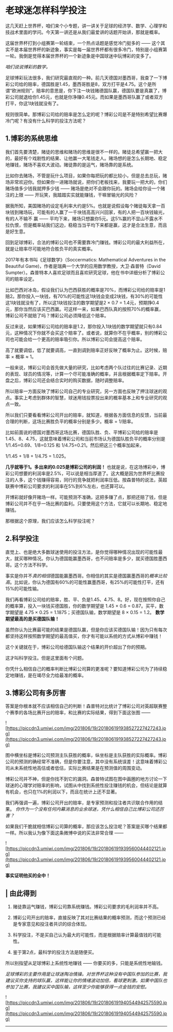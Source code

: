 # 老球迷怎样科学投注

这几天赶上世界杯，咱们来个小专题，讲一讲关于足球的经济学、数学、心理学和技战术里面的学问。今天第一讲还是从我们最爱讲的话题开始讲，那就是概率。

这届世界杯打到小组赛第一轮结束，一个热点话题是感觉冷门挺多的 —— 这个其实不是本届世界杯的新迹象，事实是每一届世界杯都有很多冷门，特别是小组赛第一轮。我倒是觉得本届世界杯的一个新迹象是中国球迷中玩博彩的变多了。

 *咱们说说博彩的数学。*

足球博彩玩法很多，我们研究最直观的一种。前几天德国对墨西哥，我查了一下博彩公司给的赔率，德国胜是1.45，墨西哥胜是8，双方打平是4.75。这个是所谓“欧洲规则”，赔率的意思是，你下注一块钱赌德国队赢，德国队要是真赢了，博彩公司就退给你1.45元，也就是你净赚0.45元。而如果是墨西哥队赢了或者双方打平，你这1块钱就没有了。

规则很简单。那博彩公司给的赔率是怎么定的呢？博彩公司是不是特别希望比赛爆冷门呢？有没有什么科学的投注方法呢？

## 1.博彩的系统思维

我们首先要清楚，赌徒的思维和赌场的思维是很不一样的。赌徒总希望赢一把大的，最好有个戏剧性的结果、让他赢一大笔钱走人。赌场想的是怎么长期地、稳定地赚钱，赌场不喜欢大波动。赌徒靠的是运气，赌场靠的是系统。

比如你去赌场，不管是玩什么项目，如果你每把玩的都比较小，但是总去总玩，赌场非常欢迎你。但如果你一进赌场就说，把你们老板找来，我要玩一把大的，你们赌场值多少钱我就押多少钱 —— 赌场是绝对不会跟你玩的。赌场会给你设一个赌注的上限 —— 开玩笑，我踏踏实实就能赚钱，干嘛冒输光的风险？

据我所知，美国赌场的设定毛利率大约是5%。也就是说假设每个赌徒每天拿一百块钱到赌场玩，可能有的人赢了一千块钱高高兴兴回家，有的人把一百块钱输光，有的人不输不 赢 —— 平均下来，赌场只想赢你5元。这5%赢的不显山不露水不拉仇恨，但是概率站我们这边，稳稳当当平均下来都是赢，这才是合法生意，而且是好生意。

回到足球博彩，合法的博彩公司也不需要靠冷门赚钱。博彩公司的最大利益所在，就是让赔率尽可能地符合胜负平的真实概率。

2017年有本书叫《足球数学》（Soccermatics: Mathematical Adventures in the Beautiful Game)，作者是瑞典一个大学的应用数学教授，大卫·森普特（David Sumpter）。森普特本人喜欢足球而且喜欢研究足球，他在书中详细分析了博彩公司的赔率设定。

比如巴西对冰岛，假设我们认为巴西获胜的概率是70%，而博彩公司给的赔率是1赔2。那你投入一块钱，有70%的可能性这1块钱会变成2块钱，有30%的可能性这1块钱就没有了，所以这1块钱投注的数学期望是2 × 0.7 = 1.4元，预期挣0.4元，那你当然应该买巴西赢。可这样一来，如果巴西队真的按照70%的概率赢，博彩公司不就赔了吗？博彩公司必须降低这个赔率。

反过来说，如果博彩公司给的赔率是1.2，那你投入1块钱的数学期望就只有0.84元，这种情况下你就不会买这个赔率了。或者说，就算你不在乎概率，别的博彩公司也可能会给一个更高的赔率吸引你。所以博彩公司会提高这个赔率。

高了就要调低，低了就要调高，一直到调到赔率正好反映了概率为止。这时候，赔率 × 概率 ≈ 1。

一般来说，博彩公司会首先做大量的研究，比如考虑两个队过往的比赛记录、近期的表现、球员的情况等，计算一个尽可能准确的概率，并且根据概率定下赔率。开盘之后，博彩公司还会结合实时的购买数据，随时调整赔率。

所以赔率一方面反映了博彩公司自己的专业研究，另一方面也反映了押注球迷的观点。事实上考虑到群体的智慧，球迷用钱投票投出来的概率基本上和专业研究的观点一致。

所以我们只要看看博彩公司开出的赔率，就知道，根据各方面信息的反馈，当前最合理的判断，这场比赛胜负平的概率分别是多少。概率 = 1/赔率。

比如前面说的德国对墨西哥这场比赛，德国队胜、负、平博彩公司给的赔率是1.45、8、4.75，这就意味着博彩公司和当前市场认为德国队胜负平的概率分别是 1/1.45=0.69、1/8=0.125 和 1/4.75=0.21。然后把这三个概率加起来，

1/1.45 + 1/8 + 1/4.75 = 1.025。

 **几乎就等于1。多出来的0.025是博彩公司的利润！** 也就是说，在这场博彩中，博彩公司想要的利润率是2.5%，可以说是相当厚道了。这大概是因为世界杯比赛投注的人多，这个钱赚得容易，同行的竞争就把利润率压低。按森普特的说法，英超联赛中博彩公司要求的利润率在5%到6%左右，也还算可以。

开博彩就好像开赌场一样。可能预测不准确，这把多赚了点，那把还赔了钱，但是博彩公司并不在乎一场比赛的盈利。只要使用这个方法，它就可以长期地、稳定地赚钱。

那根据这个原理，我们应该怎么科学投注呢？

## 2.科学投注

直觉上、也是绝大多数球迷使用的投注方法，是你觉得哪种情况出现的可能性最大，就买哪种情况。你认为德国能赢墨西哥，也不问赔率是多少，就买德国胜墨西哥。这个方法不科学。

事实是你并不*真的相信*德国能赢墨西哥。你相信的其实是德国赢墨西哥的*概率比较高*。比如说，你认为德国有60%的可能性赢墨西哥，有25%的可能性打平，还有15%的可能性输。

我们再看博彩公司给的赔率，胜、平、负是1.45、4.75、8。好，现在按照你自己的概率算，投入一块钱买德国胜，你的数学期望是 1.45 × 0.6 = 0.87。买平，数学期望是 4.75 × 0.25 = 1.1875；买德国队输，数学期望是 8 × 0.15 = 1.2。 **数学期望最高的是买德国队输！**

虽然你认为比赛最可能的结果是德国队赢，但是你应该买德国队输！因为只有每次都坚持这样按照数学期望的最高值买，你才有可能以系统的方式从博彩中赚钱！

这个关键就在于，博彩公司给德国队输这个结果的开价超出了你的预期。

这才叫科学投注。但是这里面有个问题。

你凭什么相信自己的概率判断比博彩公司算的更准呢？要知道博彩公司为了持续稳定地赚钱，是在竭尽全力给最准的概率。

## 3.博彩公司有多厉害

答案是你根本就不应该相信自己的判断！森普特对比统计了博彩公司对英超联赛整个赛季的各场比赛开出的赔率，和比赛的实际结果，得到下面这张图 —— 

![https://piccdn3.umiwi.com/img/201806/19/201806191938527227427243.jpg](https://piccdn3.umiwi.com/img/201806/19/201806191938527227427243.jpg)

图中横坐标是博彩公司预测主队获胜的概率，纵坐标是主队获胜的实际概率。博彩公司的预测的确经常不准确，但是你要注意，其中没有系统误差！这意味着博彩公司从未系统性地高估或者低估，实际比赛结果是在预测值的周围变动。

博彩公司并不神，但是你找不到它的漏洞。森普特试图在图中画圈的地方讨论一下球迷的心理学对赔率的影响，试图从中找到系统性投注赚钱的机会，但结论是就算有机会，也只在1%的利润以下，而且在统计上还不显著。

我们再强调一遍，博彩公司开出的赔率，是专家预测和投注者共识联合作用的结果。 *你作为一个没有任何内幕消息的业余球迷，凭什么相信自己比博彩公司还厉害？*

如果我们干脆就相信博彩公司算的概率，那应该怎么投注呢？答案是买哪个结果都一样。所以我认为像下面这条微博中说的买法非常合理 —— 

![https://piccdn3.umiwi.com/img/201806/19/201806191939560044402121.jpg](https://piccdn3.umiwi.com/img/201806/19/201806191939560044402121.jpg)

 **事实证明他买的全中！**

## | 由此得到

1. 赌徒靠运气赚钱，博彩公司靠系统赚钱。博彩公司要求的毛利润率并不高。

2. 博彩公司开出的赔率，直接反映了其对比赛结果的概率预测，而这个预测已经是专家意见和投注者共识的综合体现。

3. 科学投注，不是买自己认为最大的可能性，而是根据赔率计算最值钱的可能性。

4. 鉴于第2点，最科学的投注方法是随便买。

所以别指望从足球博彩上系统性地赚钱 —— 你要买的多，只能是系统性地输钱。

 *足球博彩的主要作用是让球迷陶冶情操。对世界杯这种没有中国队参加的比赛，我建议买你支持的球队赢，这样能让你的情绪波动加倍，看球更刺激。如果中国队也参加了比赛，我建议买中国队输，这样至少你能够获得一点金钱的安慰。*

![https://piccdn3.umiwi.com/img/201806/19/201806191940544942575590.jpg](https://piccdn3.umiwi.com/img/201806/19/201806191940544942575590.jpg)

---
